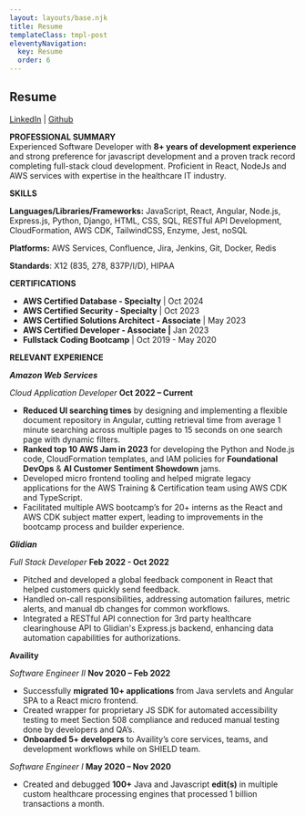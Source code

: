 ```yaml
---
layout: layouts/base.njk
title: Resume
templateClass: tmpl-post
eleventyNavigation:
  key: Resume
  order: 6
---
```


## Resume

 [LinkedIn](https://www.linkedin.com/in/tanner-byers/) | [Github](https://github.com/tannerbyers)

**PROFESSIONAL SUMMARY**   
Experienced Software Developer with **8+ years of development experience** and strong preference for javascript development and a proven track record completing full-stack cloud development. Proficient in React, NodeJs and AWS services with expertise in the healthcare IT industry. 

**SKILLS** 

**Languages/Libraries/Frameworks:** JavaScript, React, Angular, Node.js, Express.js, Python, Django, HTML, CSS, SQL, RESTful API Development, CloudFormation, AWS CDK, TailwindCSS, Enzyme, Jest, noSQL

**Platforms:** AWS Services, Confluence, Jira, Jenkins, Git, Docker, Redis

**Standards**: X12 (835, 278, 837P/I/D), HIPAA

**CERTIFICATIONS** 

- **AWS Certified Database \- Specialty** | Oct 2024
- **AWS Certified Security \- Specialty** | Oct 2023  
- **AWS Certified Solutions Architect \- Associate** | May 2023  
- **AWS Certified Developer \- Associate |** Jan 2023  
- **Fullstack Coding Bootcamp** | Oct 2019 \- May 2020

**RELEVANT EXPERIENCE** 

***Amazon Web Services***

*Cloud Application Developer* **Oct 2022 – Current**

- **Reduced UI searching times** by designing and implementing a flexible document repository in Angular, cutting retrieval time from average 1 minute searching across multiple pages to 15 seconds on one search page with dynamic filters.  
- **Ranked top 10 AWS Jam in 2023** for developing the Python and Node.js code, CloudFormation templates, and IAM policies for **Foundational DevOps** & **AI Customer Sentiment Showdown** jams.  
- Developed micro frontend tooling and helped migrate legacy applications for the AWS Training & Certification team using AWS CDK and TypeScript.  
- Facilitated multiple AWS bootcamp’s for 20+ interns as the React and AWS CDK subject matter expert, leading to improvements in the bootcamp process and builder experience.

***Glidian***

*Full Stack Developer*	 **Feb 2022 \- Oct 2022**

- Pitched and developed a global feedback component in React that helped customers quickly send feedback.  
- Handled on-call responsibilities, addressing automation failures, metric alerts, and manual db changes for common workflows.  
- Integrated a RESTful API connection for 3rd party healthcare clearinghouse API to Glidian's Express.js backend, enhancing data automation capabilities for authorizations.

**Availity**

*Software Engineer II*	**Nov 2020 – Feb 2022**

- Successfully **migrated 10+ applications** from Java servlets and Angular SPA to a React micro frontend.  
- Created wrapper for proprietary JS SDK for automated accessibility testing to meet Section 508 compliance and reduced manual testing done by developers and QA’s.  
- **Onboarded 5+ developers** to Availity’s core services, teams, and development workflows while on SHIELD team.

*Software Engineer I*	**May 2020 – Nov 2020**

- Created and debugged **100+** Java and Javascript **edit(s)** in multiple custom healthcare processing engines that processed 1 billion transactions a month.


